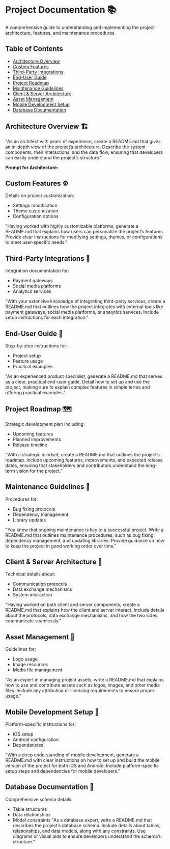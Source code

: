 # Project Documentation 📚

A comprehensive guide to understanding and implementing the project architecture, features, and maintenance procedures.

## Table of Contents
- [Architecture Overview](#architecture-overview)
- [Custom Features](#custom-features)
- [Third-Party Integrations](#third-party-integrations)
- [End-User Guide](#end-user-guide)
- [Project Roadmap](#project-roadmap)
- [Maintenance Guidelines](#maintenance-guidelines)
- [Client & Server Architecture](#client--server-architecture)
- [Asset Management](#asset-management)
- [Mobile Development Setup](#mobile-development-setup)
- [Database Documentation](#database-documentation)

## Architecture Overview 🏗️
"As an architect with years of experience, create a README.md that gives an in-depth view of the project’s architecture. Describe the system components, their interactions, and the data flow, ensuring that developers can easily understand the project’s structure."

**Prompt for Architecture:**

## Custom Features ⚙️
Details on project customization:
- Settings modification
- Theme customization
- Configuration options

"Having worked with highly customizable platforms, generate a README.md that explains how users can personalize the project’s features. Provide clear instructions for modifying settings, themes, or configurations to meet user-specific needs."

## Third-Party Integrations 🔌
Integration documentation for:
- Payment gateways
- Social media platforms
- Analytics services

"With your extensive knowledge of integrating third-party services, create a README.md that outlines how the project integrates with external tools like payment gateways, social media platforms, or analytics services. Include setup instructions for each integration."

## End-User Guide 📖
Step-by-step instructions for:
- Project setup
- Feature usage
- Practical examples

"As an experienced product specialist, generate a README.md that serves as a clear, practical end-user guide. Detail how to set up and use the project, making sure to explain complex features in simple terms and offering practical examples."

## Project Roadmap 🗺️
Strategic development plan including:
- Upcoming features
- Planned improvements
- Release timeline

"With a strategic mindset, create a README.md that outlines the project’s roadmap. Include upcoming features, improvements, and expected release dates, ensuring that stakeholders and contributors understand the long-term vision for the project."

## Maintenance Guidelines 🔧
Procedures for:
- Bug fixing protocols
- Dependency management
- Library updates

"You know that ongoing maintenance is key to a successful project. Write a README.md that outlines maintenance procedures, such as bug fixing, dependency management, and updating libraries. Provide guidance on how to keep the project in good working order over time."

## Client & Server Architecture 🔄
Technical details about:
- Communication protocols
- Data exchange mechanisms
- System interaction

"Having worked on both client and server components, create a README.md that explains how the client and server interact. Include details about the protocols, data exchange mechanisms, and how the two sides communicate seamlessly."

## Asset Management 🎨
Guidelines for:
- Logo usage
- Image resources
- Media file management

"As an expert in managing project assets, write a README.md that explains how to use and contribute assets such as logos, images, and other media files. Include any attribution or licensing requirements to ensure proper usage."

## Mobile Development Setup 📱
Platform-specific instructions for:
- iOS setup
- Android configuration
- Dependencies

"With a deep understanding of mobile development, generate a README.md with clear instructions on how to set up and build the mobile version of the project for both iOS and Android. Include platform-specific setup steps and dependencies for mobile developers."

## Database Documentation 💾
Comprehensive schema details:
- Table structures
- Data relationships
- Model constraints
"As a database expert, write a README.md that describes the project’s database schema. Include details about tables, relationships, and data models, along with any constraints. Use diagrams or visual aids to ensure developers understand the schema’s structure."